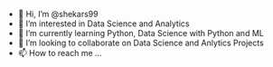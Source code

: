 - 👋 Hi, I’m @shekars99
- 👀 I’m interested in Data Science and Analytics
- 🌱 I’m currently learning Python, Data Science with Python and ML
- 💞️ I’m looking to collaborate on Data Science and Anlytics Projects 
- 📫 How to reach me ...

<!---
shekars99/shekars99 is a ✨ special ✨ repository because its `README.md` (this file) appears on your GitHub profile.
You can click the Preview link to take a look at your changes.
--->
